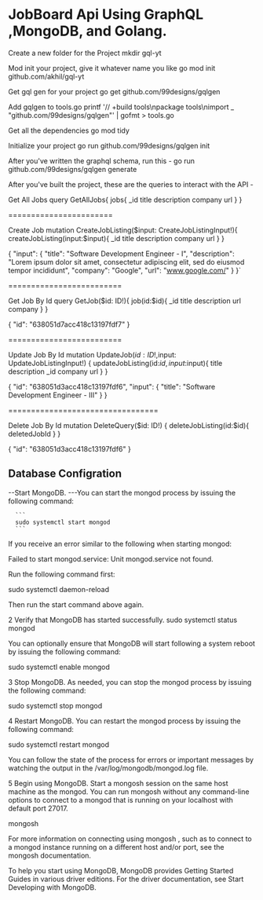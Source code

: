 # JobBoard Api Using GraphQL ,MongoDB, and Golang.
Create a new folder for the Project mkdir gql-yt

Mod init your project, give it whatever name you like go mod init github.com/akhil/gql-yt

Get gql gen for your project go get github.com/99designs/gqlgen

Add gqlgen to tools.go printf '// +build tools\npackage tools\nimport _ "github.com/99designs/gqlgen"' | gofmt > tools.go

Get all the dependencies go mod tidy

Initialize your project go run github.com/99designs/gqlgen init

After you've written the graphql schema, run this - go run github.com/99designs/gqlgen generate

After you've built the project, these are the queries to interact with the API -

Get All Jobs
query GetAllJobs{ jobs{ _id title description company url } }

=======================

Create Job
mutation CreateJobListing($input: CreateJobListingInput!){ createJobListing(input:$input){ _id title description company url } }

{ "input": { "title": "Software Development Engineer - I", "description": "Lorem ipsum dolor sit amet, consectetur adipiscing elit, sed do eiusmod tempor incididunt", "company": "Google", "url": "www.google.com/" } }`

=========================

Get Job By Id
query GetJob($id: ID!){ job(id:$id){ _id title description url company } }

{ "id": "638051d7acc418c13197fdf7" }

=========================

Update Job By Id
mutation UpdateJob($id: ID!,$input: UpdateJobListingInput!) { updateJobListing(id:$id,input:$input){ title description _id company url } }

{ "id": "638051d3acc418c13197fdf6", "input": { "title": "Software Development Engineer - III" } }

=================================

Delete Job By Id
mutation DeleteQuery($id: ID!) { deleteJobListing(id:$id){ deletedJobId } }

{ "id": "638051d3acc418c13197fdf6" }

## Database Configration

--Start MongoDB.
    ---You can start the mongod process by issuing the following command:
     
      ```
      sudo systemctl start mongod
      ```

If you receive an error similar to the following when starting mongod:

Failed to start mongod.service: Unit mongod.service not found.

Run the following command first:

sudo systemctl daemon-reload

Then run the start command above again.

2
Verify that MongoDB has started successfully.
sudo systemctl status mongod

You can optionally ensure that MongoDB will start following a system reboot by issuing the following command:

sudo systemctl enable mongod

3
Stop MongoDB.
As needed, you can stop the mongod process by issuing the following command:

sudo systemctl stop mongod

4
Restart MongoDB.
You can restart the mongod process by issuing the following command:

sudo systemctl restart mongod

You can follow the state of the process for errors or important messages by watching the output in the /var/log/mongodb/mongod.log file.

5
Begin using MongoDB.
Start a 
mongosh
 session on the same host machine as the mongod. You can run 
mongosh
 without any command-line options to connect to a mongod that is running on your localhost with default port 27017.

mongosh

For more information on connecting using 
mongosh
, such as to connect to a mongod instance running on a different host and/or port, see the 
mongosh documentation.

To help you start using MongoDB, MongoDB provides Getting Started Guides in various driver editions. For the driver documentation, see 
Start Developing with MongoDB.
